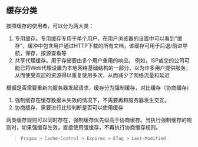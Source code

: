 
## 缓存分类
按照缓存的使用者，可以分为两大类：
1. 专用缓存。专用缓存专用于单个用户，在用户浏览器的设置中可以看到“缓存”，缓冲中包含用户通过HTTP下载的所有文档，该缓存可用于后退/前进导航，保存，按源查看等
2. 共享代理缓存。用于存储要由多个用户重用的响应。
例如，ISP或您的公司可能已将Web代理设置为本地网络基础结构的一部分，以为许多用户提供服务，从而使受欢迎的资源得以重复使用多次，从而减少了网络流量和延迟


根据是否需要重新向服务器发起请求，缓存分为强制缓存，对比缓存（协商缓存）
1. 强制缓存在缓存数据未失效的情况下，不需要再和服务器发生交互。
2. 协商缓存，需要进行比较判断是否可以使用缓存

两类缓存规则可以同时存在，强制缓存优先级高于协商缓存。当执行强制缓存的规则时，如果强缓存生效，直接使用强缓存，不再执行协商缓存规则。

> `Pragma > Cache-Control > Expires > ETag > Last-Modified`